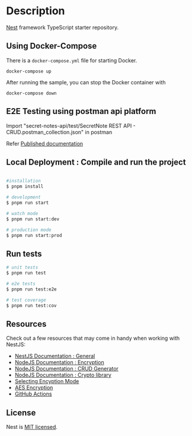 
# Description

[Nest](https://github.com/nestjs/nest) framework TypeScript starter repository.


## Using Docker-Compose

There is a `docker-compose.yml` file for starting Docker.

`docker-compose up`

After running the sample, you can stop the Docker container with

`docker-compose down`

## E2E Testing using postman api platform

Import "secret-notes-api/test/SecretNote REST API - CRUD.postman_collection.json" in postman

Refer [Published documentation](https://documenter.getpostman.com/view/24107635/2sAXxV59ZP)


## Local Deployment : Compile and run the project

```bash

#installation
$ pnpm install

# development
$ pnpm run start

# watch mode
$ pnpm run start:dev

# production mode
$ pnpm run start:prod
```

## Run tests

```bash
# unit tests
$ pnpm run test

# e2e tests
$ pnpm run test:e2e

# test coverage
$ pnpm run test:cov
```

## Resources

Check out a few resources that may come in handy when working with NestJS:

- [NestJS Documentation : General](https://docs.nestjs.com)
- [NodeJS Documentation : Encryption](https://docs.nestjs.com/security/encryption-and-hashing)
- [NodeJS Documentation : CRUD Generator](https://docs.nestjs.com/recipes/crud-generator)
- [NodeJS Documentation : Crypto library](https://nodejs.org/api/crypto.html)
- [Selecting Encyption Mode](https://isuruka.medium.com/selecting-the-best-aes-block-cipher-mode-aes-gcm-vs-aes-cbc-ee3ebae173c)
- [AES Encryption](https://nordlayer.com/blog/aes-encryption/)
- [GitHub Actions](https://docs.github.com/en/actions/about-github-actions/understanding-github-actions)


## License

Nest is [MIT licensed](https://github.com/nestjs/nest/blob/master/LICENSE).
